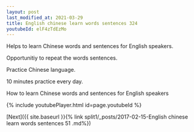 ```yaml
---
layout: post
last_modified_at: 2021-03-29
title: English chinese learn words sentences 324 
youtubeId: elF4zTdEzMo
---
```

 
 
Helps to learn Chinese words and sentences for English speakers.

Opportunitiy to repeat the words sentences. 

Practice Chinese language. 
 
10 minutes practice every day. 
 
How to learn Chinese words and sentences for English speakers 
 
{% include youtubePlayer.html id=page.youtubeId %}
 
 
[Next]({{ site.baseurl }}{% link  split1/_posts/2017-02-15-English chinese learn words sentences 51 .md%})
 
